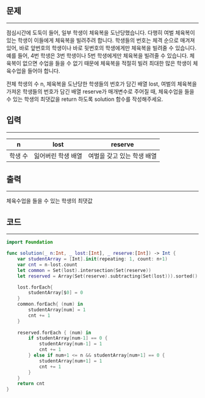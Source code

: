 ## 문제

---

점심시간에 도둑이 들어, 일부 학생이 체육복을 도난당했습니다. 다행히 여벌 체육복이 있는 학생이 이들에게 체육복을 빌려주려 합니다. 학생들의 번호는 체격 순으로 매겨져 있어, 바로 앞번호의 학생이나 바로 뒷번호의 학생에게만 체육복을 빌려줄 수 있습니다. 예를 들어, 4번 학생은 3번 학생이나 5번 학생에게만 체육복을 빌려줄 수 있습니다. 체육복이 없으면 수업을 들을 수 없기 때문에 체육복을 적절히 빌려 최대한 많은 학생이 체육수업을 들어야 합니다.

전체 학생의 수 n, 체육복을 도난당한 학생들의 번호가 담긴 배열 lost, 여벌의 체육복을 가져온 학생들의 번호가 담긴 배열 reserve가 매개변수로 주어질 때, 체육수업을 들을 수 있는 학생의 최댓값을 return 하도록 solution 함수를 작성해주세요.

## 입력

---

| n       | lost               | reserve                    |
| ------- | ------------------ | -------------------------- |
| 학생 수 | 잃어버린 학생 배열 | 여벌을 갖고 있는 학생 배열 |



## 출력

----

체육수업을 들을 수 있는 학생의 최댓값

## 코드

---

```swift
import Foundation

func solution(_ n:Int, _ lost:[Int], _ reserve:[Int]) -> Int {
    var studentArray = [Int].init(repeating: 1, count: n+1)
    var cnt = n-lost.count
    let common = Set(lost).intersection(Set(reserve))
    let reserved = Array(Set(reserve).subtracting(Set(lost))).sorted()

    lost.forEach{
        studentArray[$0] = 0
    }
    common.forEach{ (num) in
        studentArray[num] = 1
        cnt += 1
    }
  
    reserved.forEach { (num) in
        if studentArray[num-1] == 0 {
            studentArray[num-1] = 1
            cnt += 1
        } else if num+1 <= n && studentArray[num+1] == 0 {
            studentArray[num+1] = 1
            cnt += 1
        }
    }
    return cnt
}
```

